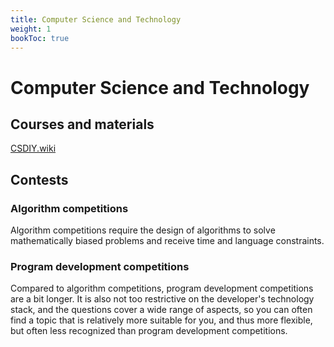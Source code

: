 ```yaml
---
title: Computer Science and Technology
weight: 1
bookToc: true
---
```


# Computer Science and Technology

## Courses and materials

[CSDIY.wiki](https://csdiy.wiki/en/)

## Contests

### Algorithm competitions

Algorithm competitions require the design of algorithms to solve mathematically biased problems and receive time and language constraints.

### Program development competitions

Compared to algorithm competitions, program development competitions are a bit longer. It is also not too restrictive on the developer's technology stack, and the questions cover a wide range of aspects, so you can often find a topic that is relatively more suitable for you, and thus more flexible, but often less recognized than program development competitions.
